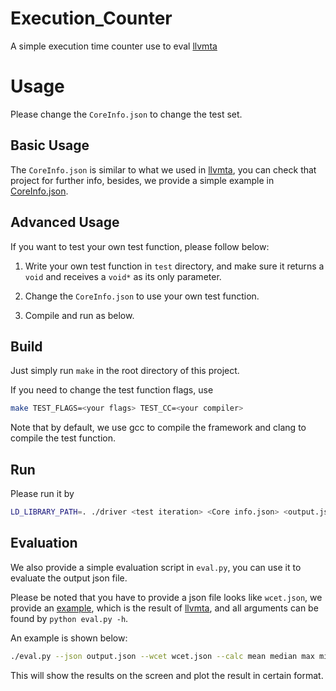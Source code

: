 # Execution_Counter

A simple execution time counter use to eval [llvmta](https://github.com/RTS-SYSU/llvmta)

# Usage

Please change the `CoreInfo.json` to change the test set.

## Basic Usage

The `CoreInfo.json` is similar to what we used in [llvmta](https://github.com/RTS-SYSU/llvmta), you can check that project for further info, besides, we provide a simple example in [CoreInfo.json](./CoreInfo.json).

## Advanced Usage

If you want to test your own test function, please follow below:

1. Write your own test function in `test` directory, and make sure it returns a `void` and receives a `void*` as its only parameter.

2. Change the `CoreInfo.json` to use your own test function.

3. Compile and run as below.

## Build

Just simply run `make` in the root directory of this project.

If you need to change the test function flags, use

```bash
make TEST_FLAGS=<your flags> TEST_CC=<your compiler>
```

Note that by default, we use gcc to compile the framework and clang to compile the test function.

## Run

Please run it by 

```bash
LD_LIBRARY_PATH=. ./driver <test iteration> <Core info.json> <output.json>
```

## Evaluation

We also provide a simple evaluation script in `eval.py`, you can use it to evaluate the output json file.

Please be noted that you have to provide a json file looks like `wcet.json`, we provide an [example](./wcet.json), which is the result of [llvmta](https://github.com/RTS-SYSU/llvmta), and all arguments can be found by `python eval.py -h`.

An example is shown below:

```bash
./eval.py --json output.json --wcet wcet.json --calc mean median max min std --plot
```

This will show the results on the screen and plot the result in certain format.
